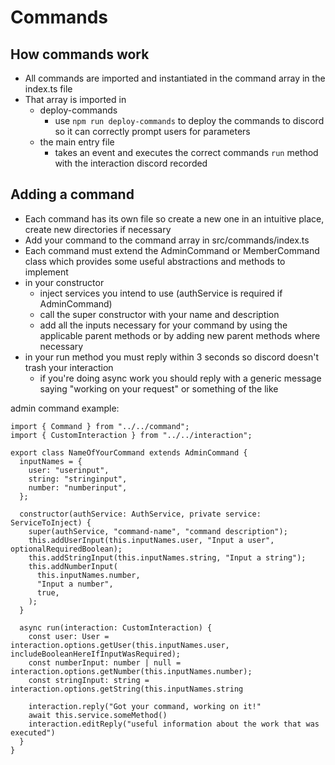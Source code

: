 # Commands
## How commands work

* All commands are imported and instantiated in the command array in the index.ts file
* That array is imported in 
  * deploy-commands
    * use `npm run deploy-commands` to deploy the commands to discord so it can correctly prompt users for parameters
  * the main entry file
    * takes an event and executes the correct commands `run` method with the interaction discord recorded

## Adding a command

* Each command has its own file so create a new one in an intuitive place, create new directories if necessary
* Add your command to the command array in src/commands/index.ts
* Each command must extend the AdminCommand or MemberCommand class which provides some useful abstractions and methods to implement
* in your constructor
  * inject services you intend to use (authService is required if AdminCommand)
  * call the super constructor with your name and description
  * add all the inputs necessary for your command by using the applicable parent methods or by adding new parent methods where necessary
* in your run method you must reply within 3 seconds so discord doesn't trash your interaction
  * if you're doing async work you should reply with a generic message saying "working on your request" or something of the like

admin command example: 
```
import { Command } from "../../command";
import { CustomInteraction } from "../../interaction";

export class NameOfYourCommand extends AdminCommand {
  inputNames = {
    user: "userinput",
    string: "stringinput",
    number: "numberinput",
  };

  constructor(authService: AuthService, private service: ServiceToInject) {
    super(authService, "command-name", "command description");
    this.addUserInput(this.inputNames.user, "Input a user", optionalRequiredBoolean);
    this.addStringInput(this.inputNames.string, "Input a string");
    this.addNumberInput(
      this.inputNames.number,
      "Input a number",
      true,
    );
  }

  async run(interaction: CustomInteraction) {
    const user: User = interaction.options.getUser(this.inputNames.user, includeBooleanHereIfInputWasRequired);
    const numberInput: number | null = interaction.options.getNumber(this.inputNames.number);
    const stringInput: string = interaction.options.getString(this.inputNames.string
    
    interaction.reply("Got your command, working on it!"
    await this.service.someMethod()
    interaction.editReply("useful information about the work that was executed")
  }
}

```
